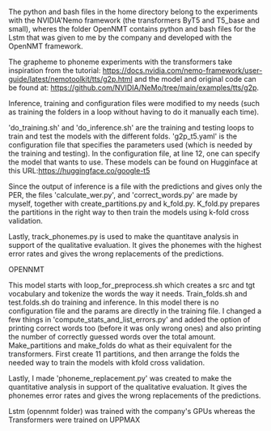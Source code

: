 The python and bash files in the home directory belong to the experiments with the NVIDIA'Nemo framework (the transformers ByT5 and T5_base and small), wheres the folder OpenNMT contains
python and bash files for the Lstm that was given to me by the company and developed with the OpenNMT framework.

The grapheme to phoneme experiments with the transformers take inspiration from the tutorial: https://docs.nvidia.com/nemo-framework/user-guide/latest/nemotoolkit/tts/g2p.html and the model and original code can be found at: https://github.com/NVIDIA/NeMo/tree/main/examples/tts/g2p.

Inference, training and configuration files were modified to my needs (such as training the folders in a loop without having to do it manually each time).

'do_training.sh' and 'do_inference.sh' are the training and testing loops to train and test the models with the different folds.
'g2p_t5.yaml' is the configuration file that specifies the parameters used (which is needed by the training and testing). In the configuration file, at line 12, one can specify the model that wants to use. These models can be found on Hugginface at this URL:https://huggingface.co/google-t5

Since the output of inference is a file with the predictions and gives only the PER, the files 'calculate_wer.py', and 'correct_words.py' are made by myself, together with create_partitions.py and k_fold.py. K_fold.py prepares the partitions in the right way to then train the models using k-fold cross validation.

Lastly, track_phonemes.py is used to make the quantitave analysis in support of the qualitative evaluation. It gives the phonemes with the highest error rates and gives the wrong replacements of the predictions. 

OPENNMT

This model starts with loop_for_preprocess.sh which creates a src and tgt vocabulary and tokenize the words the way it needs. Train_folds.sh and test.folds.sh do training and inference. In this model there is no configuration file and the params are directly in the training file. I changed a few things in 'compute_stats_and_list_errors.py' and added the option of printing correct words too (before it was only wrong ones) and also printing the number of correctly guessed words over the total amount. Make_partitions and make_folds do what as their equivalent for the transformers. First create 11 partitions, and then arrange the folds the needed way to train the models with kfold cross validation. 

Lastly, I made 'phoneme_replacement.py' was created to make the quantitative analysis in support of the qualitative evaluation. It gives the phonemes error rates and gives the wrong replacements of the predictions. 

Lstm (opennmt folder) was trained with the company's GPUs whereas the Transformers were trained on UPPMAX 



